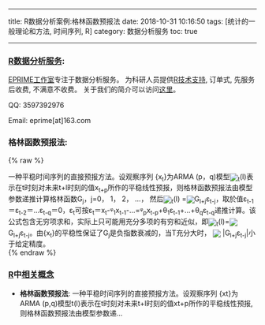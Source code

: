 
---
title: R数据分析案例:格林函数预报法
date: 2018-10-31 10:16:50
tags: [统计的一般理论和方法, 时间序列, R]
category: 数据分析服务
toc: true

---



<span></span>
<!-- more -->

### [R](/tags/R/)[数据分析服务](/categories/数据分析服务/):
[EPRIME工作室](http://eprime.cn/)专注于数据分析服务。
为科研人员提供[R技术支持](http://eprime.cn/2018/08/18/EPRIME工作室R代做服务详情/), 订单式, 先服务后收费, 不满意不收费。
关于我们的简介可以访问[这里](http://eprime.cn/2018/08/17/关于EPRIME工作室/)。

QQ: 3597392976

Email: eprime[at]163.com



### 格林函数预报法:

{% raw %}
<div class="p1">一种平稳时间序列的直接预报方法。设观察序列 {x<sub>t</sub>}为ARMA (p，q)模型<img align="absmiddle" src="/CRFDPIC/R200806043/R200806043.0169.6.31.bmp"><sub>t</sub>(l)表示在t时刻对未来t+l时刻的值x<sub>t+p</sub>所作的平稳线性预报，则格林函数预报法由模型参数递推计算格林函数G<sub>j</sub>，j=0， 1， 2， …， 然后<img align="absmiddle" src="/CRFDPIC/R200806043/R200806043.0169.9.26.bmp"><sub>t</sub>(l) =<img align="absmiddle" src="/CRFDPIC/R200806043/R200806043.0169.9.38.bmp">G<sub>l+j</sub>ε<sub>t-j</sub>，取於值ε<sub>t-1</sub>＝ε<sub>t-2</sub>＝…ε<sub>t-q</sub>＝0，ε<sub>t</sub>可按ε<sub>t</sub>＝x<sub>t</sub>-ᵠ<sub>1</sub>x<sub>t-1</sub>-…=ᵠ<sub>p</sub>x<sub>t-p</sub>+θ<sub>1</sub>ε<sub>t-1</sub>+…+θ<sub>q</sub>ε<sub>t-q</sub>递推计算。该公式包含无穷项求和，实际上只可能用充分多项的有穷和近似，即<img align="absmiddle" src="/CRFDPIC/R200806043/R200806043.0169.13.1.bmp"><sub>t</sub>(l)=<img align="absmiddle" src="/CRFDPIC/R200806043/R200806043.0169.13.14.bmp">G<sub>l+j</sub>ε<sub>t-j</sub>。由{x<sub>t</sub>}的平稳性保证了G<sub>j</sub>是负指数衰减的，当T充分大时， <img align="absmiddle" src="/CRFDPIC/R200806043/R200806043.0169.14.14.bmp"> |G<sub>l+j</sub>ε<sub>t-j</sub>|小于给定精度。</div>
{% endraw %}



### [R](/tags/R/)中[相关概念](/categories/数据分析服务)

- **格林函数预报法**: 一种平稳时间序列的直接预报方法。设观察序列 {xt}为ARMA (p,q)模型t(l)表示在t时刻对未来t+l时刻的值xt+p所作的平稳线性预报,则格林函数预报法由模型参数递...





